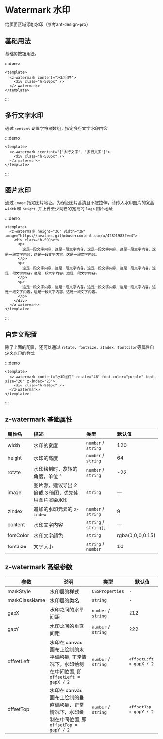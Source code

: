 # Watermark 水印

给页面区域添加水印（参考ant-design-pro）

## 基础用法

基础的按钮用法。

:::demo

```vue
<template>
  <z-watermark content="水印组件">
    <div class="h-500px" />
  </z-watermark>
</template>
```

:::

## 多行文字水印

通过 `content` 设置字符串数组，指定多行文字水印内容

:::demo

```vue
<template>
  <z-watermark :content="['多行文字', '多行文字']">
    <div class="h-500px" />
  </z-watermark>
</template>
```

:::

## 图片水印

通过 `image` 指定图片地址。为保证图片高清且不被拉伸，请传入水印图片的宽高 `width` 和 `height`, 并上传至少两倍的宽高的 `logo` 图片地址

:::demo

```vue
<template>
  <z-watermark height="36" width="36" image="https://avatars.githubusercontent.com/u/42891983?v=4">
    <div class="h-500px">
      <p>
        这是一段文字内容，这是一段文字内容，这是一段文字内容，这是一段文字内容，这是一段文字内容，这是一段文字内容，这是一段文字内容。
      </p>
      <p>
        这是一段文字内容，这是一段文字内容，这是一段文字内容，这是一段文字内容，这是一段文字内容，这是一段文字内容，这是一段文字内容。
      </p>
      <p>
        这是一段文字内容，这是一段文字内容，这是一段文字内容，这是一段文字内容，这是一段文字内容，这是一段文字内容，这是一段文字内容。
      </p>
    </div>
  </z-watermark>
</template>
```

:::

## 自定义配置

除了上面的配置，还可以通过 `rotate`、`fontSize`、`zIndex`、`fontColor`等属性自定义水印的样式

:::demo

```vue
<template>
  <z-watermark content="水印组件" rotate="46" font-color="purple" font-size="20" z-index="20">
    <div class="h-500px" />
  </z-watermark>
</template>
```

:::

## z-watermark 基础属性

| 属性名    | 描述           | 类型      | 默认值  |
| :-------- | :------------- | :-------- | :------ |
| width      | 水印的宽度           | `number` / `string`    | 120 |
| height      | 水印的高度           | `number` / `string`    | 64 |
| rotate      |  水印绘制时，旋转的角度，单位 °           | `number` / `string`    | -22 |
| image      | 图片源，建议导出 2 倍或 3 倍图，优先使用图片渲染水印           | `string`    | — |
| zIndex      | 追加的水印元素的 `z-index`          | `number` / `string`   | 9 |
| content      | 水印文字内容           | `string` / `string[]`    | — |
| fontColor      | 水印文字颜色           | `string`    | rgba(0,0,0,0.15) |
| fontSize      | 文字大小           | `string` / `number`    | 16 |

## z-watermark 高级参数

| 参数          | 说明                                                         | 类型                | 默认值                  |
| ------------- | ------------------------------------------------------------ | ------------------- | ----------------------- |
| markStyle     | 水印层的样式                                                 | `CSSProperties` | -                       |
| markClassName | 水印层的类名                                                 | `string`             | -                       |
| gapX          | 水印之间的水平间距                                           | `number` / `string`             | 212                     |
| gapY          | 水印之间的垂直间距                                           | `number` / `string`              | 222                     |
| offsetLeft    | 水印在 canvas 画布上绘制的水平偏移量, 正常情况下，水印绘制在中间位置, 即 `offsetLeft = gapX / 2` | `number` / `string`              | `offsetLeft = gapX / 2` |
| offsetTop     | 水印在 canvas 画布上绘制的垂直偏移量，正常情况下，水印绘制在中间位置, 即 `offsetTop = gapY / 2` | `number` / `string`              | `offsetTop = gapY / 2`  |
